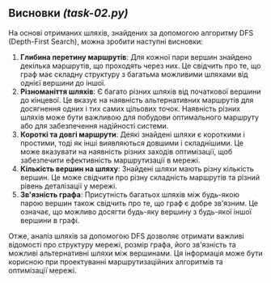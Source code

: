 ## Висновки *(task-02.py)*
На основі отриманих шляхів, знайдених за допомогою алгоритму DFS (Depth-First Search), можна зробити наступні висновки:
1. **Глибина перетину маршрутів**: Для кожної пари вершин знайдено декілька маршрутів, що проходять через них. Це свідчить про те, що граф має складну структуру з багатьма можливими шляхами від однієї вершини до іншої.
2. **Різноманіття шляхів**: Є багато різних шляхів від початкової вершини до кінцевої. Це вказує на наявність альтернативних маршрутів для досягнення одних і тих самих цільових точок. Наявність різних шляхів може бути важливою для побудови оптимального маршруту або для забезпечення надійності системи.
3. **Короткі та довгі маршрути**: Деякі знайдені шляхи є короткими і простими, тоді як інші виявляються довшими і складнішими. Це може вказувати на наявність різних заходів оптимізації, щоб забезпечити ефективність маршрутизації в мережі.
4. **Кількість вершин на шляху**: Знайдені шляхи мають різну кількість вершин. Це може свідчити про різну складність маршрутів та різний рівень деталізації у мережі.
5. **Зв'язність графа**: Присутність багатьох шляхів між будь-якою парою вершин також свідчить про те, що граф є добре зв'язним. Це означає, що можливо досягти будь-яку вершину з будь-якої іншої вершини в графі.

Отже, аналіз шляхів за допомогою DFS дозволяє отримати важливі відомості про структуру мережі, розмір графа, його зв'язність та можливі альтернативні шляхи між вершинами. Ця інформація може бути корисною при проектуванні маршрутизаційних алгоритмів та оптимізації мережі.
